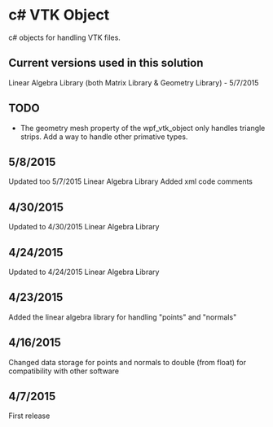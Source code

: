# c# VTK Object
c# objects for handling VTK files.

## Current versions used in this solution
Linear Algebra Library (both Matrix Library & Geometry Library) - 5/7/2015

## TODO
* The geometry mesh property of the wpf_vtk_object only handles triangle strips.  Add a way to handle other primative types.

## 5/8/2015
Updated too 5/7/2015 Linear Algebra Library
Added xml code comments

## 4/30/2015
Updated to 4/30/2015 Linear Algebra Library

## 4/24/2015
Updated to 4/24/2015 Linear Algebra Library

## 4/23/2015
Added the linear algebra library for handling "points" and "normals"

## 4/16/2015
Changed data storage for points and normals to double (from float) for compatibility with other software

## 4/7/2015
First release